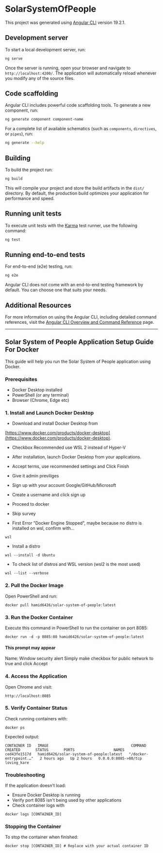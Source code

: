 # SolarSystemOfPeople

This project was generated using [Angular CLI](https://github.com/angular/angular-cli) version 19.2.1.

## Development server

To start a local development server, run:

```bash
ng serve
```

Once the server is running, open your browser and navigate to `http://localhost:4200/`. The application will automatically reload whenever you modify any of the source files.

## Code scaffolding

Angular CLI includes powerful code scaffolding tools. To generate a new component, run:

```bash
ng generate component component-name
```

For a complete list of available schematics (such as `components`, `directives`, or `pipes`), run:

```bash
ng generate --help
```

## Building

To build the project run:

```bash
ng build
```

This will compile your project and store the build artifacts in the `dist/` directory. By default, the production build optimizes your application for performance and speed.

## Running unit tests

To execute unit tests with the [Karma](https://karma-runner.github.io) test runner, use the following command:

```bash
ng test
```

## Running end-to-end tests

For end-to-end (e2e) testing, run:

```bash
ng e2e
```

Angular CLI does not come with an end-to-end testing framework by default. You can choose one that suits your needs.

## Additional Resources

For more information on using the Angular CLI, including detailed command references, visit the [Angular CLI Overview and Command Reference](https://angular.dev/tools/cli) page.

---

## Solar System of People Application Setup Guide For Docker

This guide will help you run the Solar System of People application using Docker.

### Prerequisites
- Docker Desktop installed
- PowerShell (or any terminal)
- Browser (Chrome, Edge etc)

### 1. Install and Launch Docker Desktop

- Download and install Docker Desktop from 

[https://www.docker.com/products/docker-desktop](https://www.docker.com/products/docker-desktop).  

- Checkbox Recommended use WSL 2 instead of Hyper-V
- After installation, launch Docker Desktop from your applications.
- Accept terms, use recommended settings and Click Finish
- Give it admin previliges
- Sign up with your account Google/GitHub/Microsoft
- Create a username and click sign up
- Proceed to docker
- Skip survey

- First Error "Docker Engine Stopped", maybe because no distro is installed on wsl, confirm with...
```
wsl
```

- Install a distro
```
wsl --install -d Ubuntu
```
 
- To check list of distros and WSL version (wsl2 is the most used)
```
wsl --list --verbose
```

### 2. Pull the Docker Image
Open PowerShell and run:
```
docker pull hamid6426/solar-system-of-people:latest
```

### 3. Run the Docker Container
Execute this command in PowerShell to run the container on port 8085:
```
docker run -d -p 8085:80 hamid6426/solar-system-of-people:latest
```

#### This prompt may appear
Name: Window security alert
Simply make checkbox for public network to true and click Accept

### 4. Access the Application
Open Chrome and visit:
```
http://localhost:8085
```

### 5. Verify Container Status
Check running containers with:
```
docker ps
```

Expected output:
```
CONTAINER ID   IMAGE                                      COMMAND                  CREATED       STATUS       PORTS                  NAMES
ced43fe1517d   hamid6426/solar-system-of-people:latest   "/docker-entrypoint.…"   2 hours ago   Up 2 hours   0.0.0.0:8085->80/tcp   loving_kare
```

### Troubleshooting
If the application doesn't load:
- Ensure Docker Desktop is running
- Verify port 8085 isn't being used by other applications
- Check container logs with 
```
docker logs [CONTAINER_ID]
```

### Stopping the Container
To stop the container when finished:
```
docker stop [CONTAINER_ID] # Replace with your actual container ID
```